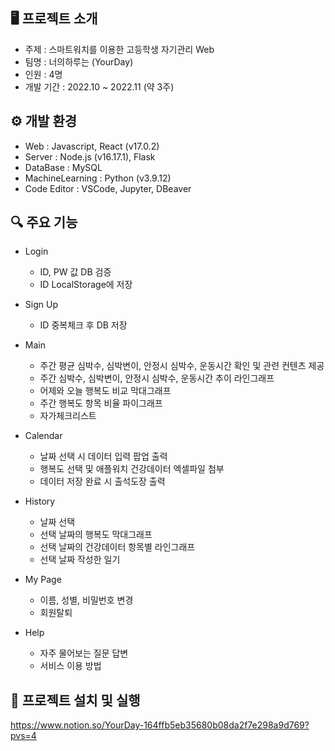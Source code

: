 ## 🖥 프로젝트 소개
- 주제 : 스마트워치를 이용한 고등학생 자기관리 Web
- 팀명 : 너의하루는 (YourDay)
- 인원 : 4명
- 개발 기간 : 2022.10 ~ 2022.11 (약 3주)


## ⚙ 개발 환경
- Web : Javascript, React (v17.0.2)
- Server : Node.js (v16.17.1), Flask
- DataBase : MySQL
- MachineLearning : Python (v3.9.12)
- Code Editor : VSCode, Jupyter, DBeaver


## 🔍 주요 기능
- Login
  - ID, PW 값 DB 검증
  - ID LocalStorage에 저장

- Sign Up
  - ID 중복체크 후 DB 저장

- Main
  - 주간 평균 심박수, 심박변이, 안정시 심박수, 운동시간 확인 및 관련 컨텐츠 제공
  - 주간 심박수, 심박변이, 안정시 심박수, 운동시간 추이 라인그래프
  - 어제와 오늘 행복도 비교 막대그래프
  - 주간 행복도 항목 비율 파이그래프
  - 자가체크리스트

- Calendar
  - 날짜 선택 시 데이터 입력 팝업 출력
  - 행복도 선택 및 애플워치 건강데이터 엑셀파일 첨부
  - 데이터 저장 완료 시 출석도장 출력

- History
  - 날짜 선택
  - 선택 날짜의 행복도 막대그래프
  - 선택 날짜의 건강데이터 항목별 라인그래프
  - 선택 날짜 작성한 일기
  
- My Page
  - 이름, 성별, 비밀번호 변경
  - 회원탈퇴
  
- Help
  - 자주 물어보는 질문 답변
  - 서비스 이용 방법 


## 🔁 프로젝트 설치 및 실행
https://www.notion.so/YourDay-164ffb5eb35680b08da2f7e298a9d769?pvs=4